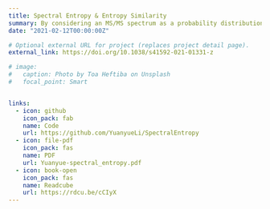 ```yaml
---
title: Spectral Entropy & Entropy Similarity
summary: By considering an MS/MS spectrum as a probability distribution, we introduced the concept of **Spectral Entropy** to evaluate the information within the spectrum. Expanding on this idea, we proposed **Entropy Similarity** as a metric to measure the similarity between two spectra. Utilizing this approach can lead to a reduction in the false positive rate for metabolite identification by up to 40%.
date: "2021-02-12T00:00:00Z"

# Optional external URL for project (replaces project detail page).
external_link: https://doi.org/10.1038/s41592-021-01331-z

# image:
#   caption: Photo by Toa Heftiba on Unsplash
#   focal_point: Smart


links:
  - icon: github 
    icon_pack: fab
    name: Code
    url: https://github.com/YuanyueLi/SpectralEntropy
  - icon: file-pdf
    icon_pack: fas
    name: PDF
    url: Yuanyue-spectral_entropy.pdf
  - icon: book-open
    icon_pack: fas
    name: Readcube
    url: https://rdcu.be/cCIyX
---
```

